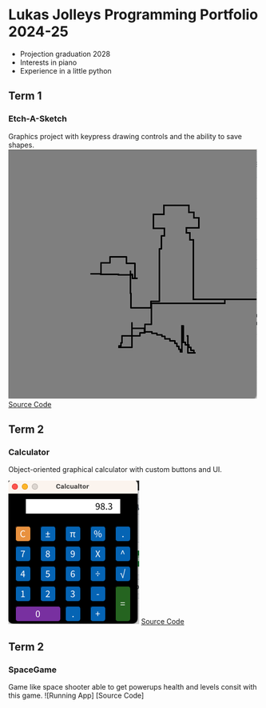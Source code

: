 # Lukas Jolleys Programming Portfolio 2024-25
* Projection graduation 2028
* Interests in piano
* Experience in a little python
  
## Term 1
### Etch-A-Sketch
Graphics project with keypress drawing controls and the ability to save shapes.
![Running App](https://github.com/Lukas-01242/progamingportfolio2025-a2/blob/main/images/Screenshot%202024-11-04%20at%2010.14.26%20AM.png?raw=true)
[Source Code](https://github.com/Lukas-01242/progamingportfolio2025-a2/blob/main/src/etchAScetch/etchAScetch.pde)


## Term 2
### Calculator
Object-oriented graphical calculator with custom buttons and UI.  

![Running App](https://github.com/Lukas-01242/progamingportfolio2025-a2/blob/main/images/Calc1.png?raw=true)
[Source Code](https://github.com/Lukas-01242/progamingportfolio2025-a2/tree/main/src/Calcualtor)

## Term 2 
### SpaceGame
Game like space shooter able to get powerups  health and levels consit with this game.
![Running App]
[Source Code]
